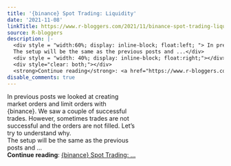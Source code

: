 ```yaml
---
title: '{binance} Spot Trading: Liquidity'
date: '2021-11-08'
linkTitle: https://www.r-bloggers.com/2021/11/binance-spot-trading-liquidity/
source: R-bloggers
description: |-
  <div style = "width:60%; display: inline-block; float:left; "> In previous posts we looked at creating market orders and limit orders with {binance}. We saw a couple of successful trades. However, sometimes trades are not successful and the orders are not filled. Let’s try to understand why.<br />
  The setup will be the same as the previous posts and ...</div>
  <div style = "width: 40%; display: inline-block; float:right;"></div>
  <div style="clear: both;"></div>
  <strong>Continue reading</strong>: <a href="https://www.r-bloggers.com/2021/11/binance-spot-trading-liquidity/">{binance} Spot Trading: ...
disable_comments: true
---
```

<div style = "width:60%; display: inline-block; float:left; "> In previous posts we looked at creating market orders and limit orders with {binance}. We saw a couple of successful trades. However, sometimes trades are not successful and the orders are not filled. Let’s try to understand why.<br />
The setup will be the same as the previous posts and ...</div>
<div style = "width: 40%; display: inline-block; float:right;"></div>
<div style="clear: both;"></div>
<strong>Continue reading</strong>: <a href="https://www.r-bloggers.com/2021/11/binance-spot-trading-liquidity/">{binance} Spot Trading: ...